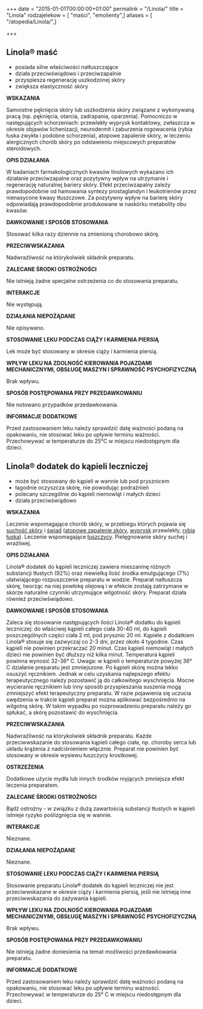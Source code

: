 +++
date = "2015-01-01T00:00:00+01:00"
permalink = "/Linola/"
title = "Linola"
rodzajelekow = [ "maści", "emolienty",]
aliases = [ "/atopedia/Linola/",]

+++

Linola® maść
------------

-   posiada silne właściwości natłuszczające
-   działa przeciwświądowo i przeciwzapalnie
-   przyspiesza regenerację uszkodzonej skóry
-   zwiększa elastyczność skóry

**WSKAZANIA**

Samoistne pęknięcia skóry lub uszkodzenia skóry związane z wykonywaną pracą (np. pęknięcia, otarcia, zadrapania, oparzenia). Pomocniczo w następujących schorzeniach: przewlekły wyprysk kontaktowy, zwłaszcza w okresie objawów lichenizacji, neurodermit i zaburzenia rogowacenia (rybia łuska zwykła i podobne schorzenia), atopowe zapalenie skóry, w leczeniu alergicznych chorób skóry po odstawieniu miejscowych preparatów steroidowych.

**OPIS DZIAŁANIA**

W badaniach farmakologicznych kwasów linolowych wykazano ich działanie przeciwzapalne oraz pozytywny wpływ na utrzymanie i regenerację naturalnej bariery skóry. Efekt przeciwzapalny zależy prawdopodobnie od hamowania syntezy prostaglandyn i leukotrienów przez nienasycone kwasy tłuszczowe. Za pozytywny wpływ na barierę skóry odpowiadają prawdopodobnie produkowane w naskórku metabolity obu kwasów.

**DAWKOWANIE I SPOSÓB STOSOWANIA**

Stosować kilka razy dziennie na zmienioną chorobowo skórę.

**PRZECIWWSKAZANIA**

Nadwrażliwość na którykolwiek składnik preparatu.

**ZALECANE ŚRODKI OSTROŻNOŚCI**

Nie istnieją żadne specjalne ostrzeżenia co do stosowania preparatu.

**INTERAKCJE**

Nie występują.

**DZIAŁANIA NIEPOŻĄDANE**

Nie opisywano.

**STOSOWANIE LEKU PODCZAS CIĄŻY I KARMIENIA PIERSIĄ**

Lek może być stosowany w okresie ciąży i karmienia piersią.

**WPŁYW LEKU NA ZDOLNOŚĆ KIEROWANIA POJAZDAMI MECHANICZNYMI, OBSŁUGĘ MASZYN I SPRAWNOŚĆ PSYCHOFIZYCZNĄ**

Brak wpływu.

**SPOSÓB POSTĘPOWANIA PRZY PRZEDAWKOWANIU**

Nie notowano przypadków przedawkowania.

**INFORMACJE DODATKOWE**

Przed zastosowaniem leku należy sprawdzić datę ważności podaną na opakowaniu, nie stosować leku po upływie terminu ważności. Przechowywać w temperaturze do 25°C w miejscu niedostępnym dla dzieci.

Linola® dodatek do kąpieli leczniczej
-------------------------------------

-   może być stosowany do kąpieli w wannie lub pod prysznicem
-   łagodnie oczyszcza skórę, nie powodując podrażnień
-   polecany szczególnie do kąpieli niemowląt i małych dzieci
-   działa przeciwświądowo

**WSKAZANIA**

Leczenie wspomagające chorób skóry, w przebiegu których pojawia się [suchość skóry](/atopedia/suchość_skóry "wikilink") i [świąd](/atopedia/świąd "wikilink") ([atopowe zapalenie skóry](/atopedia/atopowe_zapalenie_skóry "wikilink"), [wyprysk](/atopedia/wyprysk "wikilink") przewlekły, [rybia łuska](/atopedia/rybia_łuska "wikilink")). Leczenie wspomagające [łuszczycy](/atopedia/łuszczyca "wikilink"). Pielęgnowanie skóry suchej i wrażliwej.

**OPIS DZIAŁANIA**

Linola® dodatek do kąpieli leczniczej zawiera mieszaninę różnych substancji tłustych (92%) oraz niewielką ilość środka emulgującego (7%) ułatwiającego rozpuszczenie preparatu w wodzie. Preparat natłuszcza skórę, tworząc na niej powłokę olejową i w efekcie zostają zatrzymane w skórze naturalne czynniki utrzymujące wilgotność skóry. Preparat działa również przeciwświądowo.

**DAWKOWANIE I SPOSÓB STOSOWANIA**

Zaleca się stosowanie następujących ilości Linola® dodatku do kąpieli leczniczej: do właściwej kąpieli całego ciała 30-40 ml, do kąpieli poszczególnych części ciała 2 ml, pod prysznic 20 ml. Kąpiele z dodatkiem Linola® stosuje się zazwyczaj co 2-3 dni, przez około 4 tygodnie. Czas kąpieli nie powinien przekraczać 20 minut. Czas kąpieli niemowląt i małych dzieci nie powinien być dłuższy niż kilka minut. Temperatura kąpieli powinna wynosić 32-36° C. Uwaga: w kąpieli o temperaturze powyżej 36° C działanie preparatu jest zmniejszone. Po kąpieli skórę można lekko osuszyć ręcznikiem. Jednak w celu uzyskania najlepszego efektu terapeutycznego należy pozostawić ją do całkowitego wyschnięcia. Mocne wycieranie ręcznikiem lub inny sposób przyspieszania suszenia mogą zmniejszyć efekt terapeutyczny preparatu. W razie pojawienia się uczucia swędzenia w trakcie kąpieli preparat można aplikować bezpośrednio na wilgotną skórę. W takim wypadku po rozprowadzeniu preparatu należy go spłukać, a skórę pozostawić do wyschnięcia.

**PRZECIWWSKAZANIA**

Nadwrażliwość na którykolwiek składnik preparatu. Każde przeciwwskazanie do stosowania kąpieli całego ciała, np. choroby serca lub układu krążenia z nadciśnieniem włącznie. Preparat nie powinien być stosowany w okresie wysiewu łuszczycy krostkowej.

**OSTRZEŻENIA**

Dodatkowe użycie mydła lub innych środków myjących zmniejsza efekt leczenia preparatem.

**ZALECANE ŚRODKI OSTROŻNOŚCI**

Bądź ostrożny - w związku z dużą zawartością substancji tłustych w kąpieli istnieje ryzyko poślizgnięcia się w wannie.

**INTERAKCJE**

Nieznane.

**DZIAŁANIA NIEPOŻĄDANE**

Nieznane.

**STOSOWANIE LEKU PODCZAS CIĄŻY I KARMIENIA PIERSIĄ**

Stosowanie preparatu Linola® dodatek do kąpieli leczniczej nie jest przeciwwskazane w okresie ciąży i karmienia piersią, jeśli nie istnieją inne przeciwwskazania do zażywania kąpieli.

**WPŁYW LEKU NA ZDOLNOŚĆ KIEROWANIA POJAZDAMI MECHANICZNYMI, OBSŁUGĘ MASZYN I SPRAWNOŚĆ PSYCHOFIZYCZNĄ**

Brak wpływu.

**SPOSÓB POSTĘPOWANIA PRZY PRZEDAWKOWANIU**

Nie istnieją żadne doniesienia na temat możliwości przedawkowania preparatu.

**INFORMACJE DODATKOWE**

Przed zastosowaniem leku należy sprawdzić datę ważności podaną na opakowaniu, nie stosować leku po upływie terminu ważności. Przechowywać w temperaturze do 25° C w miejscu niedostępnym dla dzieci.
